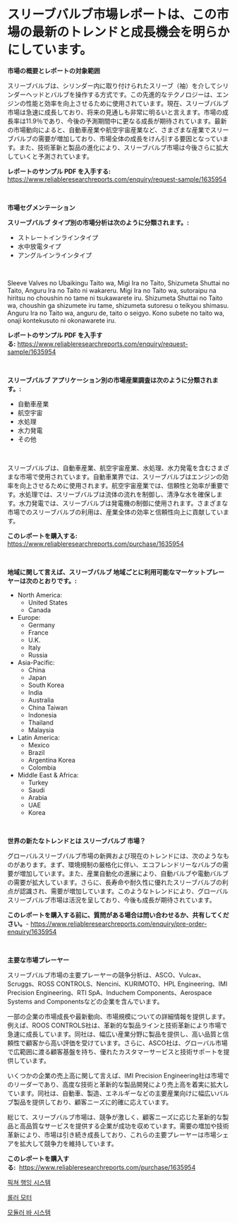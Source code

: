 <p><h1>スリーブバルブ市場レポートは、この市場の最新のトレンドと成長機会を明らかにしています。</h1></p><p><strong>市場の概要とレポートの対象範囲</strong></p>
<p><p>スリーブバルブは、シリンダー内に取り付けられたスリーブ（袖）を介してシリンダーヘッドとバルブを操作する方式です。この先進的なテクノロジーは、エンジンの性能と効率を向上させるために使用されています。現在、スリーブバルブ市場は急速に成長しており、将来の見通しも非常に明るいと言えます。市場の成長率は11.9％であり、今後の予測期間中に更なる成長が期待されています。最新の市場動向によると、自動車産業や航空宇宙産業など、さまざまな産業でスリーブバルブの需要が増加しており、市場全体の成長をけん引する要因となっています。また、技術革新と製品の進化により、スリーブバルブ市場は今後さらに拡大していくと予測されています。</p></p>
<p><strong>レポートのサンプル PDF を入手する:</strong> <a href="https://www.reliableresearchreports.com/enquiry/request-sample/1635954">https://www.reliableresearchreports.com/enquiry/request-sample/1635954</a></p>
<p>&nbsp;</p>
<p><strong>市場セグメンテーション</strong></p>
<p><strong>スリーブバルブ タイプ別の市場分析は次のように分類されます。:</strong></p>
<p><ul><li>ストレートインラインタイプ</li><li>水中放電タイプ</li><li>アングルインラインタイプ</li></ul></p>
<p>&nbsp;</p>
<p><p>Sleeve Valves no Ubaikingu Taito wa, Migi Ira no Taito, Shizumeta Shuttai no Taito, Anguru Ira no Taito ni wakareru. Migi Ira no Taito wa, sutoraipu na hiritsu no choushin no tame ni tsukawarete iru. Shizumeta Shuttai no Taito wa, choushin ga shizumete iru tame, shizumeta sutoresu o teikyou shimasu. Anguru Ira no Taito wa, anguru de, taito o seigyo. Kono subete no taito wa, onaji kontekusuto ni okonawarete iru.</p></p>
<p><strong>レポートのサンプル PDF を入手する:</strong>&nbsp;<a href="https://www.reliableresearchreports.com/enquiry/request-sample/1635954">https://www.reliableresearchreports.com/enquiry/request-sample/1635954</a></p>
<p>&nbsp;</p>
<p><strong> スリーブバルブ アプリケーション別の市場産業調査は次のように分類されます。:</strong></p>
<p><ul><li>自動車産業</li><li>航空宇宙</li><li>水処理</li><li>水力発電</li><li>その他</li></ul></p>
<p>&nbsp;</p>
<p><p>スリーブバルブは、自動車産業、航空宇宙産業、水処理、水力発電を含むさまざまな市場で使用されています。自動車業界では、スリーブバルブはエンジンの効率を向上させるために使用されます。航空宇宙産業では、信頼性と効率が重要です。水処理では、スリーブバルブは流体の流れを制御し、清浄な水を確保します。水力発電では、スリーブバルブは発電機の制御に使用されます。さまざまな市場でのスリーブバルブの利用は、産業全体の効率と信頼性向上に貢献しています。</p></p>
<p><strong>このレポートを購入する:</strong>&nbsp; <a href="https://www.reliableresearchreports.com/purchase/1635954">https://www.reliableresearchreports.com/purchase/1635954</a></p>
<p>&nbsp;</p>
<p><strong>地域に関して言えば、スリーブバルブ 地域ごとに利用可能なマーケットプレーヤーは次のとおりです。:</strong></p>
<p><ul>
    <li>
        North America:
        <ul>
            <li>United States</li>
            <li>Canada</li>
        </ul>
    </li>
    <li>
        Europe:
        <ul>
            <li>Germany</li>
            <li>France</li>
            <li>U.K.</li>
            <li>Italy</li>
            <li>Russia</li>
        </ul>
    </li>
    <li>
        Asia-Pacific:
        <ul>
            <li>China</li>
            <li>Japan</li>
            <li>South Korea</li>
            <li>India</li>
            <li>Australia</li>
            <li>China Taiwan</li>
            <li>Indonesia</li>
            <li>Thailand</li>
            <li>Malaysia</li>
        </ul>
    </li>
    <li>
        Latin America:
        <ul>
            <li>Mexico</li>
            <li>Brazil</li>
            <li>Argentina Korea</li>
            <li>Colombia</li>
        </ul>
    </li>
    <li>
        Middle East & Africa:
        <ul>
            <li>Turkey</li>
            <li>Saudi</li>
            <li>Arabia</li>
            <li>UAE</li>
            <li>Korea</li>
        </ul>
    </li>
    </ul></p>
<p>&nbsp;</p>
<p><strong>世界の新たなトレンドとは スリーブバルブ 市場？</strong></p>
<p><p>グローバルスリーブバルブ市場の新興および現在のトレンドには、次のようなものがあります。まず、環境規制の厳格化に伴い、エコフレンドリーなバルブの需要が増加しています。また、産業自動化の進展により、自動バルブや電動バルブの需要が拡大しています。さらに、長寿命や耐久性に優れたスリーブバルブの利点が認識され、需要が増加しています。このようなトレンドにより、グローバルスリーブバルブ市場は活況を呈しており、今後も成長が期待されています。</p></p>
<p><strong>このレポートを購入する前に、質問がある場合は問い合わせるか、共有してください。</strong>- <a href="https://www.reliableresearchreports.com/enquiry/pre-order-enquiry/1635954">https://www.reliableresearchreports.com/enquiry/pre-order-enquiry/1635954</a></p>
<p>&nbsp;</p>
<p><strong>主要な市場プレーヤー</strong></p>
<p><p>スリーブバルブ市場の主要プレーヤーの競争分析は、ASCO、Vulcax、Scruggs、ROSS CONTROLS、Nencini、KURIMOTO、HPL Engineering、IMI Precision Engineering、RTI SpA、Induchem Components、Aerospace Systems and Componentsなどの企業を含んでいます。</p><p>一部の企業の市場成長や最新動向、市場規模についての詳細情報を提供します。例えば、ROOS CONTROLS社は、革新的な製品ラインと技術革新により市場で急速に成長しています。同社は、幅広い産業分野に製品を提供し、高い品質と信頼性で顧客から高い評価を受けています。さらに、ASCO社は、グローバル市場で広範囲に渡る顧客基盤を持ち、優れたカスタマーサービスと技術サポートを提供しています。</p><p>いくつかの企業の売上高に関して言えば、IMI Precision Engineering社は市場でのリーダーであり、高度な技術と革新的な製品開発により売上高を着実に拡大しています。同社は、自動車、製造、エネルギーなどの主要産業向けに幅広いバルブ製品を提供しており、顧客ニーズに的確に応えています。</p><p>総じて、スリーブバルブ市場は、競争が激しく、顧客ニーズに応じた革新的な製品と高品質なサービスを提供する企業が成功を収めています。需要の増加や技術革新により、市場は引き続き成長しており、これらの主要プレーヤーは市場シェアを拡大して競争力を維持しています。</p></p>
<p><strong>このレポートを購入する:</strong>&nbsp;&nbsp;<a href="https://www.reliableresearchreports.com/purchase/1635954">https://www.reliableresearchreports.com/purchase/1635954</a></p>
<p><p><a href="https://github.com/Penelolack456456/Market-Research-Report-List-1/blob/main/26297646705.md">픽쳐 행잉 시스템</a></p><p><a href="https://github.com/vsr06p4p49/Market-Research-Report-List-1/blob/main/59996386704.md">롤러 모터</a></p><p><a href="https://github.com/darrellockm3ytan895656/Market-Research-Report-List-1/blob/main/87510696706.md">모듈러 바 시스템</a></p></p>